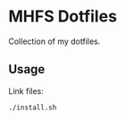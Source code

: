 MHFS Dotfiles
=============

Collection of my dotfiles.

Usage
-----

Link files:

```
./install.sh
```
